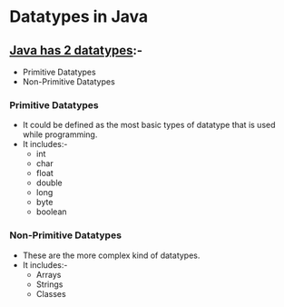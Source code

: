 # Datatypes in Java

## <u>Java has 2 datatypes</u>:-

- Primitive Datatypes
- Non-Primitive Datatypes

### Primitive Datatypes
- It could be defined as the most basic types of datatype that is used while programming.
- It includes:-
  - int
  - char
  - float
  - double
  - long
  - byte
  - boolean

### Non-Primitive Datatypes
- These are the more complex kind of datatypes.
- It includes:-
  - Arrays
  - Strings 
  - Classes